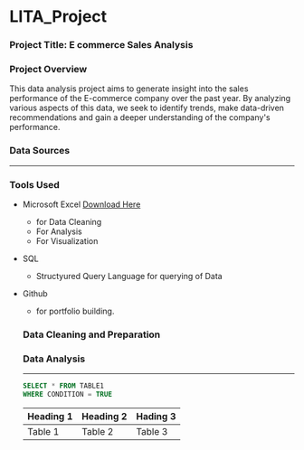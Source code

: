 # LITA_Project

### Project Title: E commerce Sales Analysis

### Project Overview
This data analysis project aims to generate insight into the sales performance of the E-commerce company over the past year.
By analyzing various aspects of this data, we seek to identify trends, make data-driven recommendations and gain a deeper understanding of the company's performance.

### Data Sources
--------------

### Tools Used
- Microsoft Excel [Download Here](https://www.microsoft.com)
  -  for Data Cleaning
  -  For Analysis
  -  For Visualization
- SQL
    - Structyured Query Language for querying of Data
- Github
    - for portfolio building.
 
  ### Data Cleaning and Preparation

  ### Data Analysis
  ---
  ```SQL
  SELECT * FROM TABLE1
  WHERE CONDITION = TRUE
  ```

  |Heading 1|Heading 2|Hading 3|
  |---------|---------|--------|
  |Table 1|Table 2|Table 3|
